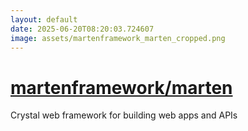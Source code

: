 ```yaml
---
layout: default
date: 2025-06-20T08:20:03.724607
image: assets/martenframework_marten_cropped.png
---
```


# [martenframework/marten](https://github.com/martenframework/marten)

Crystal web framework for building web apps and APIs
